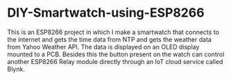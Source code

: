 # DIY-Smartwatch-using-ESP8266
This is an ESP8266 project in which I make a smartwatch that connects to the internet and gets the time data from NTP and gets the weather data from Yahoo Weather API. The data is displayed on an OLED display mounted to a PCB. Besides this the button present on the watch can control another ESP8266 Relay module directly through an IoT cloud service called Blynk.
